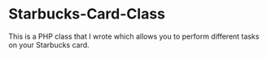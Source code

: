 Starbucks-Card-Class
====================

This is a PHP class that I wrote which allows you to perform different tasks on your Starbucks card.